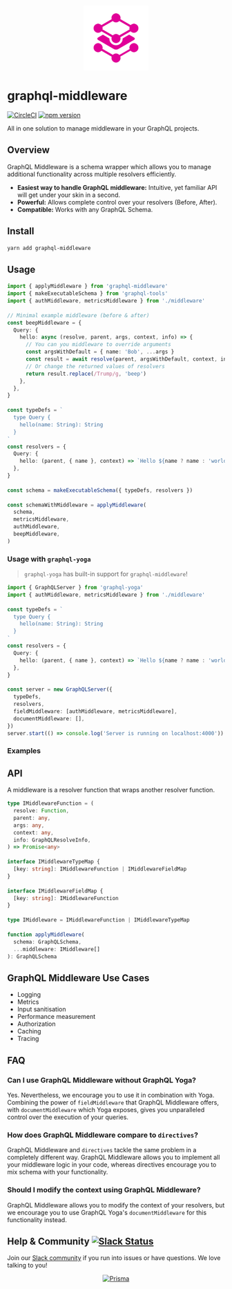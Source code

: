 <p align="center"><img src="media/logo.png" width="150" /></p>

# graphql-middleware

[![CircleCI](https://circleci.com/gh/prismagraphql/graphql-middleware.svg?style=shield)](https://circleci.com/gh/prismagraphql/graphql-middleware)
[![npm version](https://badge.fury.io/js/graphql-middleware.svg)](https://badge.fury.io/js/graphql-middleware)

All in one solution to manage middleware in your GraphQL projects.

## Overview

GraphQL Middleware is a schema wrapper which allows you to manage additional functionality across multiple resolvers efficiently.

* **Easiest way to handle GraphQL middleware:** Intuitive, yet familiar API will get under your skin in a second.
* **Powerful:** Allows complete control over your resolvers (Before, After).
* **Compatible:** Works with any GraphQL Schema.

## Install

```sh
yarn add graphql-middleware
```

## Usage

```ts
import { applyMiddleware } from 'graphql-middleware'
import { makeExecutableSchema } from 'graphql-tools'
import { authMiddleware, metricsMiddleware } from './middleware'

// Minimal example middleware (before & after)
const beepMiddleware = {
  Query: {
    hello: async (resolve, parent, args, context, info) => {
      // You can you middleware to override arguments
      const argsWithDefault = { name: 'Bob', ...args }
      const result = await resolve(parent, argsWithDefault, context, info)
      // Or change the returned values of resolvers
      return result.replace(/Trump/g, 'beep')
    },
  },
}

const typeDefs = `
  type Query {
    hello(name: String): String
  }
`
const resolvers = {
  Query: {
    hello: (parent, { name }, context) => `Hello ${name ? name : 'world'}!`,
  },
}

const schema = makeExecutableSchema({ typeDefs, resolvers })

const schemaWithMiddleware = applyMiddleware(
  schema,
  metricsMiddleware,
  authMiddleware,
  beepMiddleware,
)
```

### Usage with `graphql-yoga`

> `graphql-yoga` has built-in support for `graphql-middleware`!

```ts
import { GraphQLServer } from 'graphql-yoga'
import { authMiddleware, metricsMiddleware } from './middleware'

const typeDefs = `
  type Query {
    hello(name: String): String
  }
`
const resolvers = {
  Query: {
    hello: (parent, { name }, context) => `Hello ${name ? name : 'world'}!`,
  },
}

const server = new GraphQLServer({
  typeDefs,
  resolvers,
  fieldMiddleware: [authMiddleware, metricsMiddleware],
  documentMiddleware: [],
})
server.start(() => console.log('Server is running on localhost:4000'))
```

### Examples

## API

A middleware is a resolver function that wraps another resolver function.

```ts
type IMiddlewareFunction = (
  resolve: Function,
  parent: any,
  args: any,
  context: any,
  info: GraphQLResolveInfo,
) => Promise<any>

interface IMiddlewareTypeMap {
  [key: string]: IMiddlewareFunction | IMiddlewareFieldMap
}

interface IMiddlewareFieldMap {
  [key: string]: IMiddlewareFunction
}

type IMiddleware = IMiddlewareFunction | IMiddlewareTypeMap

function applyMiddleware(
  schema: GraphQLSchema,
  ...middleware: IMiddleware[]
): GraphQLSchema
```

## GraphQL Middleware Use Cases

* Logging
* Metrics
* Input sanitisation
* Performance measurement
* Authorization
* Caching
* Tracing

## FAQ

### Can I use GraphQL Middleware without GraphQL Yoga?

Yes. Nevertheless, we encourage you to use it in combination with Yoga. Combining the power of `fieldMiddleware` that GraphQL Middleware offers, with `documentMiddleware` which Yoga exposes, gives you unparalleled control over the execution of your queries.

### How does GraphQL Middleware compare to `directives`?

GraphQL Middleware and `directives` tackle the same problem in a completely different way. GraphQL Middleware allows you to implement all your middleware logic in your code, whereas directives encourage you to mix schema with your functionality.

### Should I modify the context using GraphQL Middleware?

GraphQL Middleware allows you to modify the context of your resolvers, but we encourage you to use GraphQL Yoga's `documentMiddleware` for this functionality instead.

## Help & Community [![Slack Status](https://slack.graph.cool/badge.svg)](https://slack.graph.cool)

Join our [Slack community](http://slack.graph.cool/) if you run into issues or have questions. We love talking to you!

<p align="center"><a href="https://oss.prisma.io"><img src="https://imgur.com/IMU2ERq.png" alt="Prisma" height="170px"></a></p>
